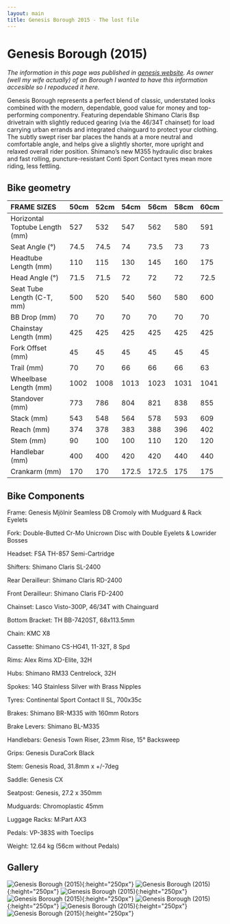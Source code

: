 ```yaml
---
layout: main
title: Genesis Borough 2015 - The lost file
---
```


# Genesis Borough (2015)

*The information in this page was published in [genesis website](https://www.genesisbikes.co.uk/). As owner (well my wife actually) of an Borough I wanted to have this information accesible so I repoduced it here.*

Genesis Borough represents a perfect blend of classic, understated looks combined with the modern, dependable, good value for money and top-performing componentry. Featuring dependable Shimano Claris 8sp drivetrain with slightly reduced gearing (via the 46/34T chainset) for load carrying urban errands and integrated chainguard to protect your clothing. The subtly swept riser bar places the hands at a more neutral and comfortable angle, and helps give a slightly shorter, more upright and relaxed overall rider position. Shimano’s new M355 hydraulic disc brakes and fast rolling, puncture-resistant Conti Sport Contact tyres mean more riding, less fettling.

## Bike geometry

| FRAME SIZES                           | 50cm  | 52cm  | 54cm  | 56cm  | 58cm  | 60cm  |
|:--------------------------------------|:------|:------|:------|:------|:------|:------|
| Horizontal Toptube Length (mm)        | 527   | 532   | 547   | 562   | 580   | 591   |
| Seat Angle (°)                        | 74.5  | 74.5  | 74    | 73.5  | 73    | 73    |
| Headtube Length (mm)                  | 110   | 115   | 130   | 145   | 160   | 175   |
| Head Angle (°)                        | 71.5  | 71.5  | 72    | 72    | 72    | 72.5  |
| Seat Tube Length (C-T, mm)            | 500   | 520   | 540   | 560   | 580   | 600   |
| BB Drop (mm)                          | 70    | 70    | 70    | 70    | 70    | 70    |
| Chainstay Length (mm)                 | 425   | 425   | 425   | 425   | 425   | 425   |
| Fork Offset (mm)                      | 45    | 45    | 45    | 45    | 45    | 45    |
| Trail (mm)                            | 70    | 70    | 66    | 66    | 66    | 63    |
| Wheelbase Length (mm)                 | 1002  | 1008  | 1013  | 1023  | 1031  | 1041  |
| Standover (mm)                        | 773   | 786   | 804   | 821   | 838   | 855   |
| Stack (mm)                            | 543   | 548   | 564   | 578   | 593   | 609   |
| Reach (mm)                            | 374   | 378   | 383   | 388   | 396   | 402   |
| Stem (mm)                             | 90    | 100   | 100   | 110   | 120   | 120   |
| Handlebar (mm)                        | 400   | 400   | 420   | 420   | 440   | 440   |
| Crankarm (mm)                         | 170   | 170   | 172.5 | 172.5 | 175   | 175   |

## Bike Components

Frame:                  Genesis Mjölnir Seamless DB Cromoly with Mudguard & Rack Eyelets

Fork:                   Double-Butted Cr-Mo Unicrown Disc with Double Eyelets & Lowrider Bosses

Headset:                FSA TH-857 Semi-Cartridge

Shifters:               Shimano Claris SL-2400

Rear Derailleur:        Shimano Claris RD-2400

Front Derailleur:       Shimano Claris FD-2400

Chainset:               Lasco Visto-300P, 46/34T with Chainguard

Bottom Bracket:         TH BB-7420ST, 68x113.5mm

Chain:                  KMC X8

Cassette:               Shimano CS-HG41, 11-32T, 8 Spd

Rims:                   Alex Rims XD-Elite, 32H

Hubs:                   Shimano RM33 Centrelock, 32H

Spokes:                 14G Stainless Silver with Brass Nipples

Tyres:                  Continental Sport Contact II SL, 700x35c

Brakes:                 Shimano BR-M335 with 160mm Rotors

Brake Levers:           Shimano BL-M335

Handlebars:             Genesis Town Riser, 23mm Rise, 15° Backsweep

Grips:                  Genesis DuraCork Black

Stem:                   Genesis Road, 31.8mm x +/-7deg

Saddle:                 Genesis CX

Seatpost:               Genesis, 27.2 x 350mm

Mudguards:              Chromoplastic 45mm

Luggage Racks:          M:Part AX3

Pedals:                 VP-383S with Toeclips

Weight:                 12.64 kg (56cm without Pedals)

## Gallery

![Genesis Borough (2015)](/assets/images/genesisborough000.jpg){:height="250px"}
![Genesis Borough (2015)](/assets/images/genesisborough001.jpg){:height="250px"}
![Genesis Borough (2015)](/assets/images/genesisborough002.jpg){:height="250px"}
![Genesis Borough (2015)](/assets/images/genesisborough003.jpg){:height="250px"}
![Genesis Borough (2015)](/assets/images/genesisborough004.jpg){:height="250px"}
![Genesis Borough (2015)](/assets/images/genesisborough005.jpg){:height="250px"}
![Genesis Borough (2015)](/assets/images/genesisborough006.jpg){:height="250px"}